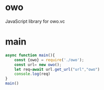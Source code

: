 # owo
JavaScript library for owo.vc
# main
```js
async function main(){
    const {owo} = require('./owo');
    const url= new owo();
    let req=await url.get_url("url","owo")
    console.log(req)
}
main()
```
